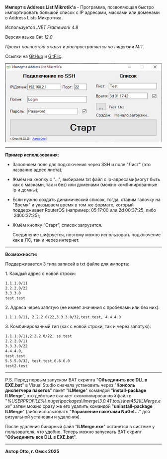 **Импорт в Address List Mikrotik'а** - Программа, позволяющая быстро импортировать большой список с IP адресами, масками или доменами в Address Lists Микротика.

Используется _.NET Framework 4.8_

Версия языка C#: _12.0_

_Проект полностью открыт и распространяется по лицензии MIT._

Ссылки на [GitHub](https://github.com/Otto17/AddAddressListMikrotik) и [GitFlic](https://gitflic.ru/project/otto/addaddressaistmikrotik).

![Скриншот](Screenshot.png)

---

**Пример использования:**

*   Заполняем поля для подключения через SSH и поле "Лист" (это название адрес листа);
*   Жмём на кнопку с "…", выбираем txt файл с ip-адресами(могут быть как с масками, так и без) или доменами (можно комбинированные ip и домны);
*   Если нужно создать динамический список, тогда, ставим галочку на "Время" и указываем время в том же формате, который поддерживает RouterOS (например: 05:17:00 или 2d 00:37:25, либо  2d00:37:25);
*   Жмём кнопку “Старт”, список загрузится.
    
    Соединение шифруется, поэтому можно использовать подключение как в ЛС, так и через интернет.
    

---

**Возможности:**

Поддерживается 3 типа записей в txt файле для импорта:

1\. Каждый адрес с новой строки:

```plaintext
1.1.1.0/11
2.2.2.0/22
3.3.3.0
test.test
```

2\. Адреса через запятую (не имеет значения с пробелами или без них):

```plaintext
1.1.1.0/11, 2.2.2.0/22,3.3.3.0/32,test.test, 4.4.4.0
```

3\. Комбинированный тип (как с новой строки, так и через запятую):

```plaintext
1.1.1.0/11,2.2.2.0/22, ss.test
2.2.2.0/11
3.3.3.0/22
4.4.4.0,
test.test
5.5.5.0/32, test.test,6.6.6.0
test2.test
```

---

P.S. Перед первым запуском BAT скрипта "**Объединить все DLL в EXE.bat**" в Visual Studio сначала установить через "**Консоль диспетчера пакетов**" пакет "**ILMerge**" командой "**install-package ILMerge**", это действие скачает скомпилированный файл в "_%USERPROFILE%\\.nuget\\packages\\ilmerge\\3.0.41\\tools\\net452\\ILMerge.exe_" затем можно сразу же его удалить командой "**uninstall-package ILMerge**" (либо использовать "**Управление пакетами NuGet…**" для визуальной установки и удаления).

После удаления бинарный файл "**ILMerge.exe**" останется в системе у пользователя, что удобно. Теперь можно запускать BAT скрипт "**Объединить все DLL в EXE.bat**".

---

**Автор Otto, г. Омск 2025**
